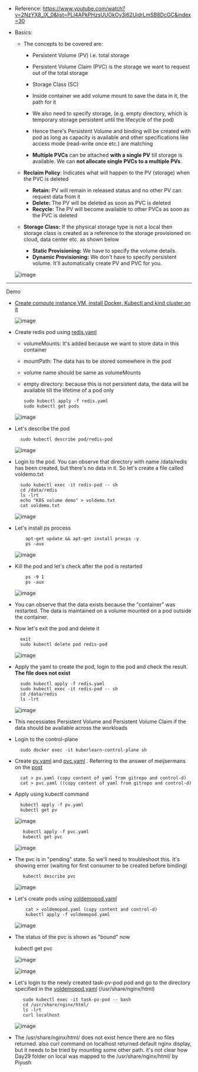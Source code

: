 - Reference: https://www.youtube.com/watch?v=2NzYX8_lX_0&list=PLl4APkPHzsUUOkOv3i62UidrLmSB8DcGC&index=30

- Basics:
  - The concepts to be covered are:
    - Persistent Volume (PV) i.e. total storage

    - Persistent Volume Claim (PVC) is the storage we want to request out of the total storage
   
    - Storage Class (SC) 
   
    - Inside container we add volume mount to save the data in it, the path for it
   
    - We also need to specify storage, (e.g. empty directory, which is temporary storage persistent until the lifecycle of the pod)
   
    - Hence there's Persistent Volume and binding will be created with pod as long as capacity is available and other specifications like access mode (read-write once etc.) are matching

    - **Multiple PVCs** can be attached **with a single PV** till storage is available. We can **not allocate single PVCs to a multiple PVs**. 

   - **Reclaim Policy**: Indicates what will happen to the PV (storage) when the PVC is deleted
      - **Retain:** PV will remain in released status and no other PV can request data from it
      - **Delete:** The PV will be deleted as soon as PVC is deleted
      - **Recycle:** The PV will become available to other PVCs as soon as the PVC is deleted

   - **Storage Class:** If the physical storage type is not a local then storage class is created as a reference to the storage provisioned on cloud, data center etc. as shown below
     - **Static Provisioning:** We have to specify the volume details.
     - **Dynamic Provisioning:** We don't have to specify persistent volume. It'll automatically create PV and PVC for you.
     

    ![image](https://github.com/user-attachments/assets/4611a1e4-995f-481d-8471-65bf2d8df564)


-----------------------------------------------------------
Demo
- [Create compute instance VM, install Docker, Kubectl and kind cluster on it](https://github.com/Ajit1279/GCP_Learning/blob/main/Docker_K8S/K8S/KindClusters.md)

    ![image](https://github.com/user-attachments/assets/b3b934f7-f94a-4fef-b2dc-4b8224668103)

- Create redis pod using [redis.yaml](https://github.com/Ajit1279/GCP_Learning/blob/main/Docker_K8S/K8S/concepts/redis.yaml)
  - volumeMounts: It's added because we want to store data in this container
  - mountPath: The data has to be stored somewhere in the pod
  - volume name should be same as volumeMounts
  - empty directory: because this is not persistent data, the data will be available till the lifetime of a pod only

        sudo kubectl apply -f redis.yaml
        sudo kubectl get pods

   ![image](https://github.com/user-attachments/assets/fa8aec1d-bcd9-4faf-bb07-9cc9e44a2dc9)

- Let's describe the pod

        sudo kubectl describe pod/redis-pod

    ![image](https://github.com/user-attachments/assets/3433165c-eb64-4926-8170-a7541acdeb1c)

  
- Login to the pod. You can observe that directory with name /data/redis has been created, but there's no data in it. So let's create a file called voldemo.txt

        sudo kubectl exec -it redis-pod -- sh
        cd /data/redis
        ls -lrt
        echo "K8S volume demo" > voldemo.txt
        cat voldemo.txt

    ![image](https://github.com/user-attachments/assets/def65fa6-db8c-4d2f-9f56-3aba0dbdacfb)

- Let's install ps process

          apt-get update && apt-get install procps -y
          ps -aux
 
     ![image](https://github.com/user-attachments/assets/e8506432-b78b-477d-98fb-acf9ea9ad855)
   

- Kill the pod and let's check after the pod is restarted

          ps -9 1
          ps -aux

    ![image](https://github.com/user-attachments/assets/f5a02382-d62c-4ebd-b4de-0b330af58052)

- You can observe that the data exists because the "container" was restarted. The data is maintained on a volume mounted on a pod outside the container. 

- Now let's exit the pod and delete it

        exit
        sudo kubectl delete pod redis-pod

    ![image](https://github.com/user-attachments/assets/3027a72b-0a8f-4bac-a62d-454aa54384bf)

- Apply the yaml to create the pod, login to the pod and check the result. **The file does not exist**

        sudo kubectl apply -f redis.yaml
        sudo kubectl exec -it redis-pod -- sh
        cd /data/redis
        ls -lrt

    ![image](https://github.com/user-attachments/assets/890357f4-3a01-408e-bdca-85cfb9a3d97b)

- This necessiates Persistent Volume and Persistent Volume Claim if the data should be available across the workloads

- Login to the control-plane

        sudo docker exec -it kuberlearn-control-plane sh

- Create [pv.yaml](https://github.com/Ajit1279/GCP_Learning/blob/main/Docker_K8S/K8S/concepts/pv.yaml) and [pvc.yaml](https://github.com/Ajit1279/GCP_Learning/blob/main/Docker_K8S/K8S/concepts/pvc.yaml) . Referring to the answer of meijsermans on the [post](https://stackoverflow.com/questions/30853247/how-do-i-edit-a-file-after-i-shell-to-a-docker-container) 

        cat > pv.yaml (copy content of yaml from gitrepo and control-d)
        cat > pvc.yaml ((copy content of yaml from gitrepo and control-d)
        
- Apply using kubectl command

        kubectl apply -f pv.yaml
        kubectl get pv

   ![image](https://github.com/user-attachments/assets/b1b78cea-6e29-4689-98b0-c4e9d66d0153)

         kubectl apply -f pvc.yaml
         kubectl get pvc

   ![image](https://github.com/user-attachments/assets/9702683d-09b9-4d91-a2f0-a7e534d87dfb)

- The pvc is in "pending" state. So we'll need to troubleshoot this. It's showing error (waiting for first consumer to be created before binding)

         kubectl describe pvc

   ![image](https://github.com/user-attachments/assets/0890712f-12bf-45e7-b595-47e3b2587678)

  
- Let's create pods using [voldemopod.yaml](https://github.com/Ajit1279/GCP_Learning/blob/main/Docker_K8S/K8S/concepts/voldemopod.yaml)

          cat > voldemopod.yaml (copy content and control-d)
          kubectl apply -f voldemopod.yaml

   ![image](https://github.com/user-attachments/assets/665f6354-f819-40ae-809e-510d4524104b)

      
- The status of the pvc is shown as "bound" now

    kubectl get pvc

    ![image](https://github.com/user-attachments/assets/968a4235-8d13-44ff-9f0a-9c131d37f7c3)

    ![image](https://github.com/user-attachments/assets/7ad0c2c7-2f60-4df4-b342-4829182c7850)

- Let's login to the newly created task-pv-pod pod and go to the directory specified in the [voldemopod.yaml](https://github.com/Ajit1279/GCP_Learning/blob/main/Docker_K8S/K8S/concepts/voldemopod.yaml) (/usr/share/nginx/html)

         sudo kubectl exec -it task-pv-pod -- bash
         cd /usr/share/nginx/html/
         ls -lrt
         curl localhost

  ![image](https://github.com/user-attachments/assets/94a706a6-7a82-4857-91c0-1cab856bcac6)

- The /usr/share/nginx/html/ does not exist hence there are no files returned. also curl command on localhost returned default nginx display, but it needs to be tried by mounting some other path. it's not clear how Day29 folder on local was mapped to the /usr/share/nginx/html/ by Piyush
